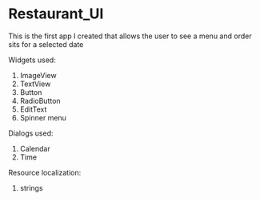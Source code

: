 # Restaurant_UI
 This is the first app I created that allows the user to see a menu and order sits for a selected date

Widgets used:
1) ImageView
2) TextView
3) Button
4) RadioButton
5) EditText
6) Spinner menu

Dialogs used:
1) Calendar
2) Time

Resource localization:
1) strings
